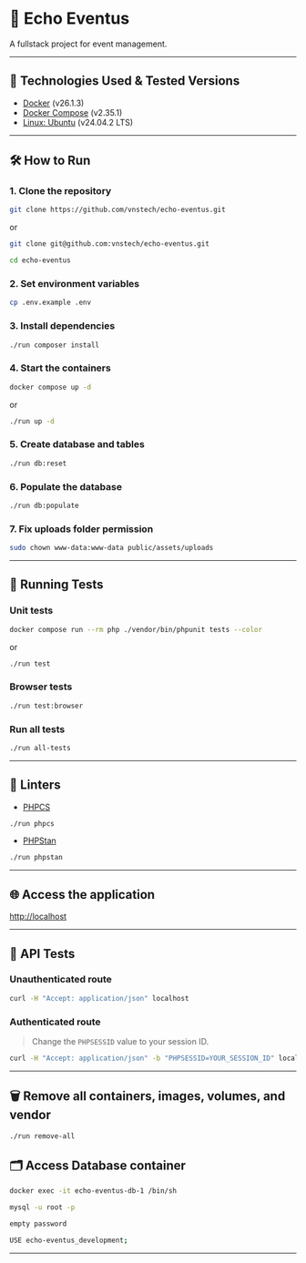 # 🎉 Echo Eventus

A fullstack project for event management.

---

## 🧰 Technologies Used & Tested Versions

- [Docker](https://www.docker.com/) (v26.1.3)
- [Docker Compose](https://docs.docker.com/compose/) (v2.35.1)
- [Linux: Ubuntu](https://ubuntu.com/download) (v24.04.2 LTS)

---

## 🛠️ How to Run

### 1. Clone the repository

```bash
git clone https://github.com/vnstech/echo-eventus.git
```
or

```bash
git clone git@github.com:vnstech/echo-eventus.git
```
```bash
cd echo-eventus
```

### 2. Set environment variables

```bash
cp .env.example .env
```

### 3. Install dependencies

```bash
./run composer install
```

### 4. Start the containers

```bash
docker compose up -d
```
or

```bash
./run up -d
```

### 5. Create database and tables

```bash
./run db:reset
```

### 6. Populate the database

```bash
./run db:populate
```

### 7. Fix uploads folder permission

```bash
sudo chown www-data:www-data public/assets/uploads
```

---

## 🧪 Running Tests

### Unit tests

```bash
docker compose run --rm php ./vendor/bin/phpunit tests --color
```
or

```bash
./run test
```

### Browser tests

```bash
./run test:browser
```

### Run all tests

```bash
./run all-tests
```

---

## 🧹 Linters

- [PHPCS](https://github.com/PHPCSStandards/PHP_CodeSniffer/)

```bash
./run phpcs
```

- [PHPStan](https://phpstan.org/)

```bash
./run phpstan
```

---

## 🌐 Access the application

[http://localhost](http://localhost)

---

## 📡 API Tests

### Unauthenticated route

```bash
curl -H "Accept: application/json" localhost
```

### Authenticated route

> Change the `PHPSESSID` value to your session ID.

```bash
curl -H "Accept: application/json" -b "PHPSESSID=YOUR_SESSION_ID" localhost/events
```

---

## 🗑️ Remove all containers, images, volumes, and vendor

```bash
./run remove-all
```

## 🗂️ Access Database container

```bash
docker exec -it echo-eventus-db-1 /bin/sh
```

```bash
mysql -u root -p
```

```bash
empty password
```

```bash
USE echo-eventus_development;
```
---
